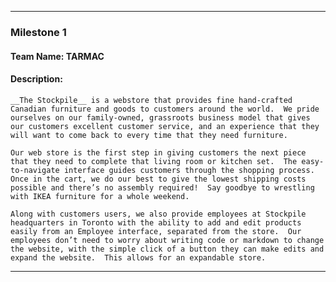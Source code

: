 ***
### Milestone 1
#### Team Name: TARMAC
#### Description:
    __The Stockpile__ is a webstore that provides fine hand-crafted Canadian furniture and goods to customers around the world.  We pride ourselves on our family-owned, grassroots business model that gives our customers excellent customer service, and an experience that they will want to come back to every time that they need furniture.

    Our web store is the first step in giving customers the next piece that they need to complete that living room or kitchen set.  The easy-to-navigate interface guides customers through the shopping process.  Once in the cart, we do our best to give the lowest shipping costs possible and there’s no assembly required!  Say goodbye to wrestling with IKEA furniture for a whole weekend.

    Along with customers users, we also provide employees at Stockpile headquarters in Toronto with the ability to add and edit products easily from an Employee interface, separated from the store.  Our employees don’t need to worry about writing code or markdown to change the website, with the simple click of a button they can make edits and expand the website.  This allows for an expandable store.
***
